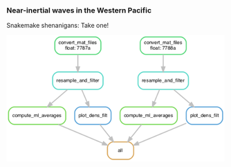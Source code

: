 ### Near-inertial waves in the Western Pacific
Snakemake shenanigans: Take one!


![DAG of workflow.](./dag.png)
